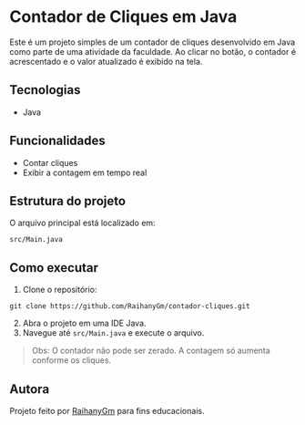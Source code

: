 # Contador de Cliques em Java

Este é um projeto simples de um contador de cliques desenvolvido em Java como parte de uma atividade da faculdade. Ao clicar no botão, o contador é acrescentado e o valor atualizado é exibido na tela.

## Tecnologias

* Java

## Funcionalidades

* Contar cliques
* Exibir a contagem em tempo real

## Estrutura do projeto

O arquivo principal está localizado em:

```
src/Main.java
```

## Como executar

1. Clone o repositório:

```
git clone https://github.com/RaihanyGm/contador-cliques.git
```

2. Abra o projeto em uma IDE Java.
3. Navegue até `src/Main.java` e execute o arquivo.

> Obs: O contador não pode ser zerado. A contagem só aumenta conforme os cliques.

## Autora

Projeto feito por [RaihanyGm](https://github.com/RaihanyGm) para fins educacionais.
